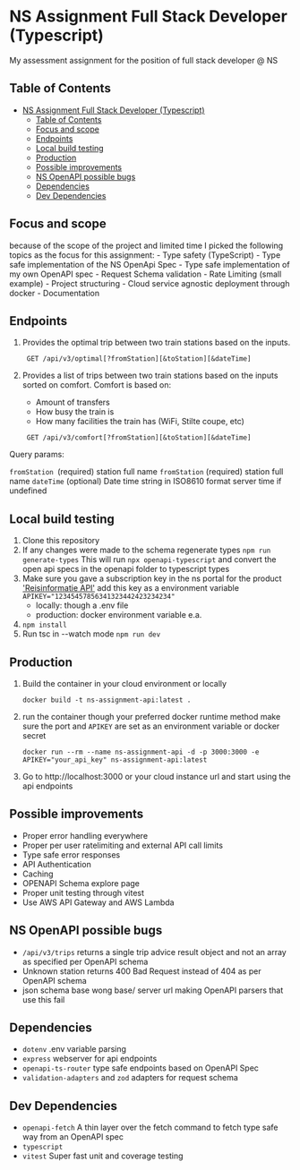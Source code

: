 # NS Assignment Full Stack Developer (Typescript)

My assessment assignment for the position of full stack developer @ NS

## Table of Contents

- [NS Assignment Full Stack Developer (Typescript)](#ns-assignment-full-stack-developer-typescript)
  - [Table of Contents](#table-of-contents)
  - [Focus and scope](#focus-and-scope)
  - [Endpoints](#endpoints)
  - [Local build testing](#local-build-testing)
  - [Production](#production)
  - [Possible improvements](#possible-improvements)
  - [NS OpenAPI possible bugs](#ns-openapi-possible-bugs)
  - [Dependencies](#dependencies)
  - [Dev Dependencies](#dev-dependencies)
  
## Focus and scope
because of the scope of the project and limited time I picked the following topics as the focus for this assignment:
    - Type safety (TypeScript)
    - Type safe implementation of the NS OpenApi Spec
    - Type safe implementation of my own OpenAPI spec
    - Request Schema validation 
    - Rate Limiting (small example)
    - Project structuring
    - Cloud service agnostic deployment through docker 
    - Documentation

## Endpoints
1. Provides the optimal trip between two train stations based on the
inputs.

    ``` GET /api/v3/optimal[?fromStation][&toStation][&dateTime]```

2. Provides a list of trips between two train stations based on the
inputs sorted on comfort. Comfort is based on:
   - Amount of transfers
   - How busy the train is
   - How many facilities the train has (WiFi, Stilte coupe, etc)

    ``` GET /api/v3/comfort[?fromStation][&toStation][&dateTime]```

Query params:

`fromStation `(required) station full name
`fromStation` (required) station full name
`dateTime` (optional) Date time string in ISO8610 format server time if undefined

## Local build testing 

1. Clone this repository
2. If any changes were made to the schema regenerate types `npm run generate-types` This will run `npx openapi-typescript` and convert the open api specs in the openapi folder to typescript types
3. Make sure you gave a subscription key in the ns portal for the product ['Reisinformatie API'](https://apiportal.ns.nl/startersguide) add this key as a environment variable `APIKEY="12345457856341323442423234234"`
   - locally: though a .env file
   - production: docker environment variable e.a.
4. `npm install`
5. Run tsc in --watch mode `npm run dev`

## Production

1. Build the container in your cloud environment or locally
   
   ```
   docker build -t ns-assignment-api:latest .    
   ```
2. run the container though your preferred docker runtime method make sure the port and `APIKEY` are set as an environment variable or docker secret
   
   ```
   docker run --rm --name ns-assignment-api -d -p 3000:3000 -e APIKEY="your_api_key" ns-assignment-api:latest
   ```

3.   Go to http://localhost:3000 or your cloud instance url and start using the api endpoints

## Possible improvements

- Proper error handling everywhere
- Proper per user ratelimiting and external API call limits
- Type safe error responses
- API Authentication
- Caching
- OPENAPI Schema explore page
- Proper unit testing through vitest
- Use AWS API Gateway and AWS Lambda

## NS OpenAPI possible bugs
- `/api/v3/trips` returns a single trip advice result object and not an array as specified per OpenAPI schema
- Unknown station returns 400 Bad Request instead of 404 as per OpenAPI schema
- json schema base wong base/ server url making OpenAPI parsers that use this fail

## Dependencies

- `dotenv` .env variable parsing 
- `express` webserver for api endpoints
- `openapi-ts-router` type safe endpoints based on OpenAPI Spec
- `validation-adapters` and `zod` adapters for request schema 

## Dev Dependencies

- `openapi-fetch` A thin layer over the fetch command to fetch type safe way from an OpenAPI spec
- `typescript`
- `vitest` Super fast unit and coverage testing 
